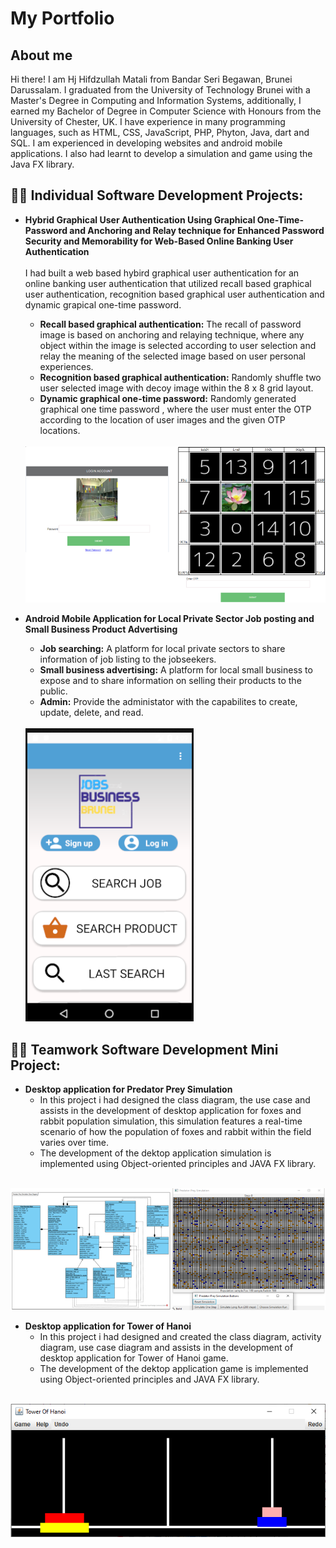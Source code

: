 <h1>My Portfolio</h1>
<h2>About me</h2>
Hi there! I am Hj Hifdzullah Matali from Bandar Seri Begawan, Brunei Darussalam. I graduated from the University of Technology Brunei with a Master's Degree in Computing and Information Systems, additionally, I earned my Bachelor of Degree in Computer Science with Honours from the University of Chester, UK. I have experience in many programming languages, such as HTML, CSS, JavaScript, PHP, Phyton, Java, dart and SQL. I am experienced in developing websites and android mobile applications. I also had learnt to develop a simulation and game using the Java FX library. 

<h2>👨‍💻 Individual Software Development Projects:</h2>

- <b>Hybrid Graphical User Authentication Using Graphical One-Time-Password and Anchoring and Relay technique for Enhanced Password Security and Memorability for Web-Based Online Banking User Authentication</b><br>
 <br>I had built a web based hybird graphical user authentication for an online banking user authentication that utilized recall based graphical user authentication, recognition based graphical user authentication and dynamic grapical one-time password.
  - <strong>Recall based graphical authentication:</strong> The recall of password image is based on anchoring and relaying technique, where any object within the image is selected according to user selection and relay the meaning of the selected image based on user personal experiences.
  - <strong>Recognition based graphical authentication:</strong> Randomly shuffle two user selected image with decoy image within the 8 x 8 grid layout.
   - <strong>Dynamic graphical one-time password:</strong> Randomly generated graphical one time password , where the user must enter the OTP according to the location of user images and the given OTP locations. 
  <br>
   <img src ="img/GOTP_.png"/>
   
- <b>Android Mobile Application for Local Private Sector Job posting and Small Business Product Advertising</b>
  - <strong>Job searching:</strong> A platform for local private sectors to share information of job listing to the jobseekers.
  - <strong>Small business advertising:</strong> A platform for local small business to expose and to share information on selling their products to the public. 
  - <strong>Admin:</strong> Provide the administator with the capabilites to create, update, delete, and read.
   <br>
   <img src ="img/JobBusinessBrunei.png"/>
   
<h2>👨‍💻 Teamwork Software Development Mini Project:</h2>

- <b>Desktop application for Predator Prey Simulation</b>
  - In this project i had designed the class diagram, the use case and assists in the development of desktop application for foxes and rabbit population simulation, this simulation features a real-time scenario of how the population of foxes and rabbit within the field varies over time. 
  - The development of the dektop application simulation is implemented using Object-oriented principles and JAVA FX library.
 <br>
     <img src ="img/Predator_prey.png"/>
     
 - <b>Desktop application for Tower of Hanoi</b>   
   - In this project i had designed and created the class diagram, activity diagram, use case diagram and assists in the development of desktop application for Tower of Hanoi game.
   - The development of the dektop application game is implemented using Object-oriented principles and JAVA FX library.
  <br>
     <img src ="img/Towerofhanoi.png"/>
 
     
   
